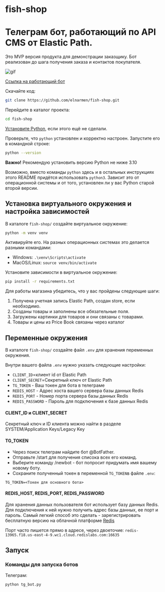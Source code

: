 # fish-shop
# Телеграм бот, работающий по API CMS от Elastic Path. 
Это MVP версия продукта для демонстрации заказщику. Бот реализован до шага получения заказа и контактов покупателя.


![gif](https://dvmn.org/filer/canonical/1569215892/326/)

[Ссылка на работающий бот](https://t.me/elnar_fish_store_bot)

Скачайте код:
```sh
git clone https://github.com/elnarmen/fish-shop.git
```

Перейдите в каталог проекта:
```sh
cd fish-shop
```

[Установите Python](https://www.python.org/), если этого ещё не сделали.

Проверьте, что `python` установлен и корректно настроен. Запустите его в командной строке:
```sh
python --version
```
**Важно!** Рекомендую установить версию Python не ниже 3.10

Возможно, вместо команды `python` здесь и в остальных инструкциях этого README придётся использовать `python3`.
Зависит это от операционной системы и от того, установлен ли у вас Python старой второй версии.

## Установка виртуального окружения и настройка зависимостей
В каталоге `fish-shop/` создайте виртуальное окружение:
```sh
python -m venv venv
```
Активируйте его. На разных операционных системах это делается разными командами:

- Windows: `.\venv\Scripts\activate`
- MacOS/Linux: `source venv/bin/activate`


Установите зависимости в виртуальное окружение:
```sh
pip install -r requirements.txt
```
Для работы магазина убедитесь, что у вас пройдены следующие шаги:

1. Получена учетная запись Elastic Path, создан store, если необходимо.
2. Созданы товары и заполнены все обязательные поля.
3. Загружены картинки для товаров и они связаны с товарами.
4. Товары и цены из Price Book связаны через каталог

## Переменные окружения
В каталоге `fish-shop/` создайте файл `.env` для хранения переменных окружения.

Внутри вашего файла `.env` нужно указать следующие настройки:
* `CLIENT_ID`=клиент id от Elastic Path
* `CLIENT_SECRET`=Секретный ключ от Elastic Path
* `TG_TOKEN` - Ваш токен для бота в телеграме
* `REDIS_HOST` - Адрес хоста вашего сервера базы данных Redis
* `REDIS_PORT` - Номер порта сервера базы данных Redis
* `REDIS_PASSWORD` - Пароль для подключения к базе данных Redis

#### CLIENT_ID и CLIENT_SECRET
Секретный ключ и ID клиента можно найти в разделе SYSTEM/Application Keys/Legacy Key

#### TG_TOKEN

* Через поиск телеграм найдите бот @BotFather. 
* Отправьте /start для получения списока всех его команд.
* Выберите команду /newbot - бот попросит придумать имя вашему новому боту. 
* Сохраните полученный токен в переменной `TG_TOKEN`в файле `.env`:

```
TG_TOKEN=<Токен для основного бота>

```

#### REDIS_HOST, REDIS_PORT, REDIS_PASSWORD
Для хранения данных пользователя бот использует базу данных Redis. Для подключения к ней нужно получить адрес базы данных, ее порт и пароль.
Самый легкий способ это сделать - зарегистрировать бесплатную версию на облачной платформе [Redis](https://redis.com/)

Порт часто пишется прямо в адресе, через двоеточие: `redis-13965.f18.us-east-4-9.wc1.cloud.redislabs.com:16635`


## Запуск
### Команды для запуска ботов
Телеграм:
```
python tg_bot.py
```

